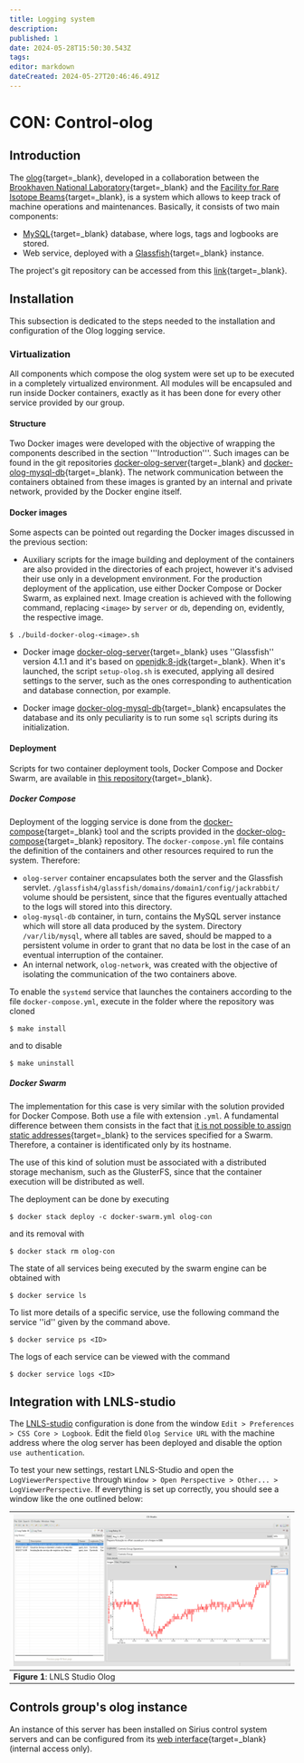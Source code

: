 ```yaml
---
title: Logging system
description: 
published: 1
date: 2024-05-28T15:50:30.543Z
tags: 
editor: markdown
dateCreated: 2024-05-27T20:46:46.491Z
---
```


# CON: Control-olog

##  Introduction 

The [olog](http://olog.github.io/2.2.7-SNAPSHOT/){target=_blank}, developed in a collaboration between the [Brookhaven National Laboratory](https://www.bnl.gov/world/){target=_blank} and the [Facility for Rare Isotope Beams](https://frib.msu.edu/){target=_blank}, is a system which allows to keep track of machine operations and maintenances. Basically, it consists of two main components:

* [MySQL](https://www.mysql.com/){target=_blank} database, where logs, tags and logbooks are stored.
* Web service, deployed with a [Glassfish](https://javaee.github.io/glassfish/){target=_blank} instance.

The project's git repository can be accessed from this [link](https://github.com/Olog/){target=_blank}.

##  Installation 

This subsection is dedicated to the steps needed to the installation and configuration of the Olog logging service. 

###  Virtualization 

All components which compose the olog system were set up to be executed in a completely virtualized environment. All modules will be encapsuled and run inside Docker containers, exactly as it has been done for every other service provided by our group.

####  Structure 

Two Docker images were developed with the objective of wrapping the components described in the section '''Introduction'''. Such images can be found in the git repositories [docker-olog-server](https://github.com/gciotto/docker-olog-server){target=_blank} and [docker-olog-mysql-db](https://github.com/gciotto/docker-olog-mysql-db){target=_blank}. The network communication between the containers obtained from these images is granted by an internal and private network, provided by the Docker engine itself.

####  Docker images 

Some aspects can be pointed out regarding the Docker images discussed in the previous section:

* Auxiliary scripts for the image building and deployment of the containers are also provided in the directories of each project, however it's advised their use only in a development environment. For the production deployment of the application, use either Docker Compose or Docker Swarm, as explained next.  Image creation is achieved with the following command, replacing `<image>` by `server` or `db`, depending on, evidently, the respective image.

```
$ ./build-docker-olog-<image>.sh
```

* Docker image [docker-olog-server](https://github.com/gciotto/docker-olog-server){target=_blank} uses ''Glassfish'' version 4.1.1 and it's based on [openjdk:8-jdk](https://hub.docker.com/_/openjdk/){target=_blank}. When it's launched, the script `setup-olog.sh` is executed, applying all desired settings to the server, such as the ones corresponding to authentication and database connection, por example.

* Docker image [docker-olog-mysql-db](https://github.com/gciotto/docker-olog-mysql-db){target=_blank} encapsulates the database and its only peculiarity is to run some `sql` scripts during its initialization.

####  Deployment 

Scripts for two container deployment tools, Docker Compose and Docker Swarm, are available in [this repository](https://github.com/lnls-sirius/docker-olog-compose){target=_blank}.

#####  Docker Compose 

Deployment of the logging service is done from the [docker-compose](https://docs.docker.com/compose/){target=_blank} tool and the scripts provided in the  [docker-olog-compose](https://github.com/gciotto/docker-olog-compose){target=_blank} repository. The `docker-compose.yml` file contains the definition of the containers and other resources required to run the system. Therefore:

* `olog-server` container encapsulates both the server and the Glassfish servlet. `/glassfish4/glassfish/domains/domain1/config/jackrabbit/` volume should be persistent, since that the figures eventually attached to the logs will stored into this directory.
* `olog-mysql-db` container, in turn, contains the MySQL server instance which will store all data produced by the system. Directory `/var/lib/mysql`, where all tables are saved, should be mapped to a persistent volume in order to grant that no data be lost in the case of an eventual interruption of the container.
* An internal network, `olog-network`, was created with the objective of isolating the communication of the two containers above.

To enable the `systemd` service that launches the containers according to the file `docker-compose.yml`, execute in the folder where the repository was cloned

```
$ make install
```

and to disable

```
$ make uninstall
```

#####  Docker Swarm 

The implementation for this case is very similar with the solution provided for Docker Compose. Both use a file with extension `.yml`. A fundamental difference between them consists in the fact that [it is not possible to assign static addresses](https://github.com/moby/moby/issues/24170){target=_blank} to the services specified for a Swarm. Therefore, a container is identificated only by its hostname.

The use of this kind of solution must be associated with a distributed storage mechanism, such as the GlusterFS, since that the container execution will be distributed as well.

The deployment can be done by executing

```
$ docker stack deploy -c docker-swarm.yml olog-con
```

and its removal with

```
$ docker stack rm olog-con
```

The state of all services being executed by the swarm engine can be obtained with 

```
$ docker service ls
```

To list more details of a specific service, use the following command the service ''id'' given by the command above.

```
$ docker service ps <ID>
```

The logs of each service can be viewed with the command 

```
$ docker service logs <ID>
```

##  Integration with LNLS-studio 

The [LNLS-studio](/Machine/Groups/CON/lnls_studio) configuration is done from the window `Edit > Preferences > CSS Core > Logbook`. Edit the field `Olog Service URL` with the machine address where the olog server has been deployed and disable the option `use authentication`.

To test your new settings, restart LNLS-Studio and open the `LogViewerPerspective` through `Window > Open Perspective > Other... > LogViewerPerspective`. If everything is set up correctly, you should see a window like the one outlined below:

|![](/img/groups/con/loggin_system/Lnls-studio-olog.png)|
|-|
|**Figure 1**: LNLS Studio Olog|

##  Controls group's olog instance 

An instance of this server has been installed on Sirius control system servers and can be configured from its [web interface](http://10.0.6.57/olog/){target=_blank} (internal access only).
